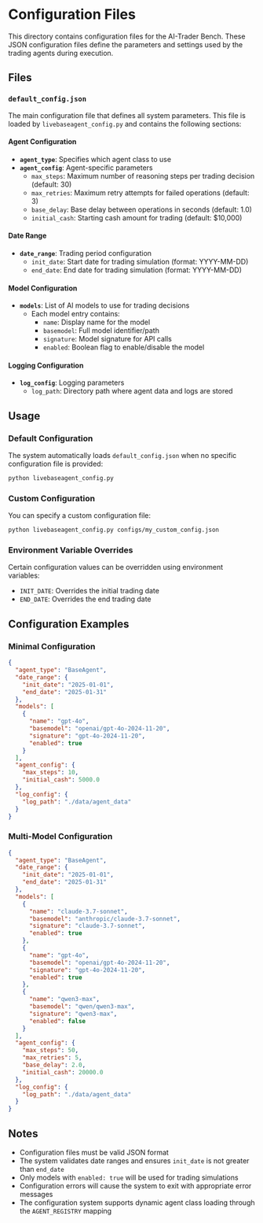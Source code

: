 # Configuration Files

This directory contains configuration files for the AI-Trader Bench. These JSON configuration files define the parameters and settings used by the trading agents during execution.

## Files

### `default_config.json`

The main configuration file that defines all system parameters. This file is loaded by `livebaseagent_config.py` and contains the following sections:

#### Agent Configuration
- **`agent_type`**: Specifies which agent class to use 
- **`agent_config`**: Agent-specific parameters
  - `max_steps`: Maximum number of reasoning steps per trading decision (default: 30)
  - `max_retries`: Maximum retry attempts for failed operations (default: 3)
  - `base_delay`: Base delay between operations in seconds (default: 1.0)
  - `initial_cash`: Starting cash amount for trading (default: $10,000)

#### Date Range
- **`date_range`**: Trading period configuration
  - `init_date`: Start date for trading simulation (format: YYYY-MM-DD)
  - `end_date`: End date for trading simulation (format: YYYY-MM-DD)

#### Model Configuration
- **`models`**: List of AI models to use for trading decisions
  - Each model entry contains:
    - `name`: Display name for the model
    - `basemodel`: Full model identifier/path
    - `signature`: Model signature for API calls
    - `enabled`: Boolean flag to enable/disable the model

#### Logging Configuration
- **`log_config`**: Logging parameters
  - `log_path`: Directory path where agent data and logs are stored

## Usage

### Default Configuration
The system automatically loads `default_config.json` when no specific configuration file is provided:

```bash
python livebaseagent_config.py
```

### Custom Configuration
You can specify a custom configuration file:

```bash
python livebaseagent_config.py configs/my_custom_config.json
```

### Environment Variable Overrides
Certain configuration values can be overridden using environment variables:
- `INIT_DATE`: Overrides the initial trading date
- `END_DATE`: Overrides the end trading date

## Configuration Examples

### Minimal Configuration
```json
{
  "agent_type": "BaseAgent",
  "date_range": {
    "init_date": "2025-01-01",
    "end_date": "2025-01-31"
  },
  "models": [
    {
      "name": "gpt-4o",
      "basemodel": "openai/gpt-4o-2024-11-20",
      "signature": "gpt-4o-2024-11-20",
      "enabled": true
    }
  ],
  "agent_config": {
    "max_steps": 10,
    "initial_cash": 5000.0
  },
  "log_config": {
    "log_path": "./data/agent_data"
  }
}
```

### Multi-Model Configuration
```json
{
  "agent_type": "BaseAgent",
  "date_range": {
    "init_date": "2025-01-01",
    "end_date": "2025-01-31"
  },
  "models": [
    {
      "name": "claude-3.7-sonnet",
      "basemodel": "anthropic/claude-3.7-sonnet",
      "signature": "claude-3.7-sonnet",
      "enabled": true
    },
    {
      "name": "gpt-4o",
      "basemodel": "openai/gpt-4o-2024-11-20",
      "signature": "gpt-4o-2024-11-20",
      "enabled": true
    },
    {
      "name": "qwen3-max",
      "basemodel": "qwen/qwen3-max",
      "signature": "qwen3-max",
      "enabled": false
    }
  ],
  "agent_config": {
    "max_steps": 50,
    "max_retries": 5,
    "base_delay": 2.0,
    "initial_cash": 20000.0
  },
  "log_config": {
    "log_path": "./data/agent_data"
  }
}
```

## Notes

- Configuration files must be valid JSON format
- The system validates date ranges and ensures `init_date` is not greater than `end_date`
- Only models with `enabled: true` will be used for trading simulations
- Configuration errors will cause the system to exit with appropriate error messages
- The configuration system supports dynamic agent class loading through the `AGENT_REGISTRY` mapping
